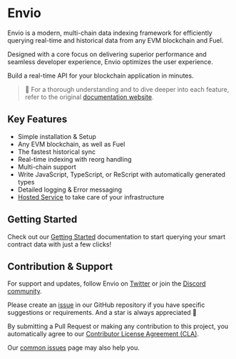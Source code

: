# Envio

Envio is a modern, multi-chain data indexing framework for efficiently querying real-time and historical data from any EVM blockchain and Fuel.

Designed with a core focus on delivering superior performance and seamless developer experience, Envio optimizes the user experience.

Build a real-time API for your blockchain application in minutes.

> 📖 For a thorough understanding and to dive deeper into each feature, refer to the original [documentation website](https://docs.envio.dev).

## Key Features

- Simple installation & Setup
- Any EVM blockchain, as well as Fuel
- The fastest historical sync
- Real-time indexing with reorg handling
- Multi-chain support
- Write JavaScript, TypeScript, or ReScript with automatically generated types
- Detailed logging & Error messaging
- [Hosted Service](https://docs.envio.dev/docs/HyperIndex/hosted-service) to take care of your infrastructure

## Getting Started

Check out our [Getting Started](https://docs.envio.dev/docs/HyperIndex/getting-started) documentation to start querying your smart contract data with just a few clicks!

## Contribution & Support

For support and updates, follow Envio on [Twitter](https://twitter.com/envio_indexer) or join the [Discord community](https://discord.gg/DhfFhzuJQh).

Please create an [issue](https://github.com/enviodev/hyperindex/issues/new/choose) in our GitHub repository if you have specific suggestions or requirements. And a star is always appreciated 💫

By submitting a Pull Request or making any contribution to this project, you automatically agree to our [Contributor License Agreement (CLA)](./licenses/CLA.md).

Our [common issues](https://docs.envio.dev/docs/common-issues) page may also help you.
